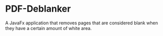# PDF-Deblanker
A JavaFx application that removes pages that are considered blank when they have a certain amount of white area.
